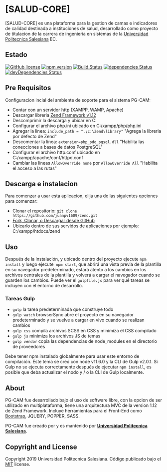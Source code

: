 # [SALUD-CORE]

[SALUD-CORE] es una plataforma para la gestion de camas e indicadores de calidad destinada a instituciones de salud, desarrollado como proyecto de titulacion de la carrera de ingenieria en sistemas de la [Universidad Politecnica Salesiana](https://www.ups.edu.ec/) EC.



## Estado

[![GitHub license](https://img.shields.io/badge/license-MIT-blue.svg)](https://raw.githubusercontent.com/BlackrockDigital/startbootstrap-sb-admin-2/master/LICENSE)
[![npm version](https://img.shields.io/npm/v/startbootstrap-sb-admin-2.svg)](https://www.npmjs.com/package/startbootstrap-sb-admin-2)
[![Build Status](https://travis-ci.org/BlackrockDigital/startbootstrap-sb-admin-2.svg?branch=master)](https://travis-ci.org/BlackrockDigital/startbootstrap-sb-admin-2)
[![dependencies Status](https://david-dm.org/BlackrockDigital/startbootstrap-sb-admin-2/status.svg)](https://david-dm.org/BlackrockDigital/startbootstrap-sb-admin-2)
[![devDependencies Status](https://david-dm.org/BlackrockDigital/startbootstrap-sb-admin-2/dev-status.svg)](https://david-dm.org/BlackrockDigital/startbootstrap-sb-admin-2?type=dev)

## Pre Requisitos
Configuracion incial del ambiente de soporte para el sistema PG-CAM:
-  Contar con un servidor http (XAMPP, WAMP, Apache)
-  Descargar libreria [Zend Framework v1.12](https://framework.zend.com/downloads/archives)
-  Descomprimir la descarga y ubicar en C:
-  Configurar el archivo php.ini ubicado en C:/xampp/php/php.ini
-  Agregar la linea: `include_path = ".;c:\Zend\library"` "Agrega la libreria por defecto de Zend"
-  Descomentar la linea: `extension=php_pdo_pgsql.dll`    "Habilita las conecciones a bases de datos PostgreSQL"
-  Configurar el archivo http.conf ubicado en C:/xampp/apache/conf/httpd.conf  
-  Cambiar las lineas `AllowOverride none` por `AllowOverride All` "Habilita el acceso a las rutas"

## Descarga e instalacion

Para comenzar a usar esta aplicacion, elija una de las siguientes opciones para comenzar:

-   Clonar el repositorio: `git clone https://github.com/juanpv1609/zend.git`
-   [Fork, Clonar, o Descargar desde GitHub](https://github.com/juanpv1609/zend)
-   Ubicarlo dentro de sus servidos de aplicaciones por ejemplo: C:/xampp/htdocs/zend


## Uso

Después de la instalación, y ubicado dentro del proyecto ejecute `npm install` y luego ejecute` npm start`, que abrirá una vista previa de la plantilla en su navegador predeterminado, estará atento a los cambios en los archivos centrales de la plantilla y volverá a cargar el navegador cuando se guarden los cambios. Puede ver el `gulpfile.js` para ver qué tareas se incluyen con el entorno de desarrollo.

### Tareas Gulp

-   `gulp`        la tarea predeterminada que construye todo
-   `gulp watch`  browserSync abre el proyecto en su navegador predeterminado y se vuelve a cargar en vivo cuando se realizan cambios
-   `gulp css`    compila archivos SCSS en CSS y minimiza el CSS compilado
-   `gulp js`     minimiza los archivos JS de temas
-   `gulp vendor` copia las dependencias de node_modules en el directorio de proveedores

Debe tener npm instalado globalmente para usar este entorno de compilación. Este tema se creó con node v11.6.0 y la CLI de Gulp v2.0.1. Si Gulp no se ejecuta correctamente después de ejecutar `npm install`, es posible que deba actualizar el nodo y / o la CLI de Gulp localmente.


## About

PG-CAM fue desarrollado bajo el uso de software libre, con la opcion de ser utilizado en multiplataforma, tiene una arquitectura MVC de la version 1.12 de Zend Framework. Incluye herramientas para el Front-End como [Bootstrap](http://getbootstrap.com/), JQUERY, POPPER, SASS.


PG-CAM fue creado por y es mantenido por **[Universidad Politecnica Salesiana](https://www.ups.edu.ec/)**.


## Copyright and License

Copyright 2019 Universidad Politecnica Salesiana. Código publicado bajo el [MIT](https://github.com/juanpv1609/zend/blob/master/LICENSE) license.
